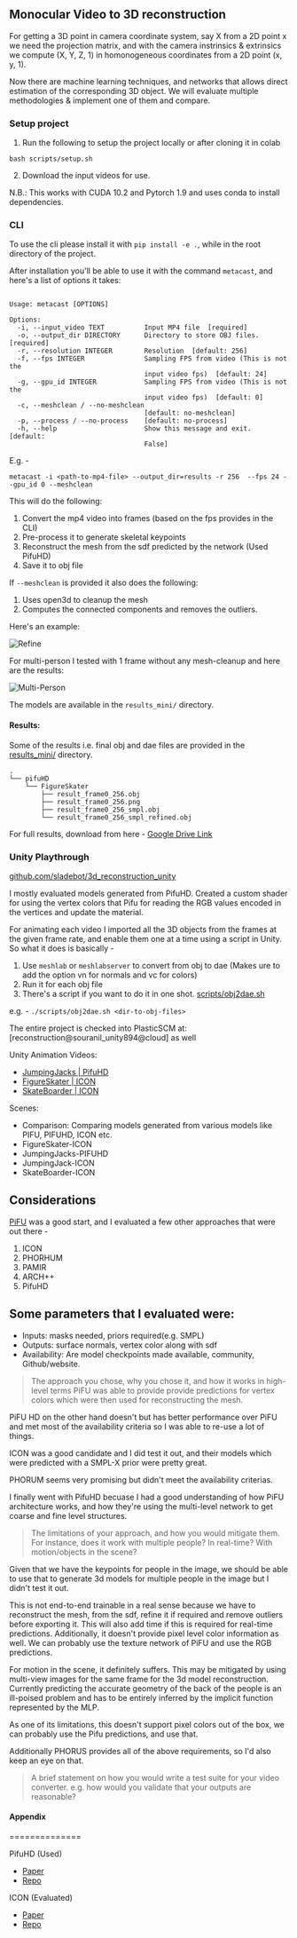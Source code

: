## Monocular Video to 3D reconstruction

For getting a 3D point in camera coordinate system, say X from a 2D point x we 
need the projection matrix, and with the camera instrinsics & extrinsics 
we compute (X, Y, Z, 1) in homonogeneous coordinates from a 2D point (x, y, 1).

Now there are machine learning techniques, and networks that 
allows direct estimation of the corresponding 3D object. We will evaluate multiple
methodologies & implement one of them and compare.


### Setup project

1. Run the following to setup the project locally or after cloning it in colab

```shell
bash scripts/setup.sh
```

2. Download the input videos for use.

N.B.: This works with CUDA 10.2 and Pytorch 1.9 and uses conda to install dependencies. 



### CLI

To use the cli please install it with `pip install -e .`, while in the root directory of the project.

After installation you'll be able to use it with the command `metacast`, and here's a list of options it takes: 

```shell

Usage: metacast [OPTIONS]

Options:
  -i, --input_video TEXT          Input MP4 file  [required]
  -o, --output_dir DIRECTORY      Directory to store OBJ files.  [required]
  -r, --resolution INTEGER        Resolution  [default: 256]
  -f, --fps INTEGER               Sampling FPS from video (This is not the
                                  input video fps)  [default: 24]
  -g, --gpu_id INTEGER            Sampling FPS from video (This is not the
                                  input video fps)  [default: 0]
  -c, --meshclean / --no-meshclean
                                  [default: no-meshclean]
  -p, --process / --no-process    [default: no-process]
  -h, --help                      Show this message and exit.  [default:
                                  False]
```

E.g. - 

```shell
metacast -i <path-to-mp4-file> --output_dir=results -r 256  --fps 24 --gpu_id 0 --meshclean
```

This will do the following:

1. Convert the mp4 video into frames (based on the fps provides in the CLI)
2. Pre-process it to generate skeletal keypoints
3. Reconstruct the mesh from the sdf predicted by the network (Used PifuHD)
4. Save it to obj file



If `--meshclean` is provided it also does the following:

1. Uses open3d to cleanup the mesh
2. Computes the connected components and removes the outliers.

Here's an example:

![Refine](images/refine.png)


For multi-person I tested with 1 frame without any mesh-cleanup  and here are the results:

![Multi-Person](images/multi-person.png)

The models are available in the `results_mini/` directory.

#### Results:

Some of the results i.e. final obj and dae files are provided in the 
[results_mini/](results_mini) directory.

```shell
.
└── pifuHD
    └── FigureSkater
        ├── result_frame0_256.obj
        ├── result_frame0_256.png
        ├── result_frame0_256_smpl.obj
        └── result_frame0_256_smpl_refined.obj
```

For full results, download from here - [Google Drive Link](https://drive.google.com/file/d/1eO4oK8gjZAwKhFHdgoeEe8zK3VDcq-o4/view?usp=sharing)

### Unity Playthrough

[github.com/sladebot/3d_reconstruction_unity](https://github.com/sladebot/3d_reconstruction_unity)

I mostly evaluated models generated from PifuHD. Created a custom shader
for using the vertex colors that Pifu for reading the RGB values encoded
in the vertices and update the material.

For animating each video I imported all the 3D objects from the frames at the given
frame rate, and enable them one at a time using a script in Unity. So what it
does is basically - 

1. Use `meshlab` or `meshlabserver` to convert from obj to dae (Makes ure to add the 
   option vn for normals and vc for colors)
2. Run it for each obj file
3. There's a script if you want to do it in one shot. [scripts/obj2dae.sh](scripts/obj2dae.sh)

e.g. - `./scripts/obj2dae.sh <dir-to-obj-files>`

The entire project is checked into PlasticSCM at: [reconstruction@souranil_unity894@cloud] as well


Unity Animation Videos:

* [JumpingJacks | PifuHD](videos/JumpingJacks-PifuHD.mov)
* [FigureSkater | ICON](videos/FigureSkater-ICON.mov)
* [SkateBoarder | ICON](videos/SkateBoarder-ICON.mov)

Scenes:
* Comparison: Comparing models generated from various models like PIFU, PIFUHD, ICON etc.
* FigureSkater-ICON
* JumpingJacks-PIFUHD
* JumpingJack-ICON
* SkateBoarder-ICON


## Considerations

[PiFU](https://arxiv.org/pdf/2004.00452.pdf) was a good start, and I evaluated a few other approaches that were out
there - 

1. ICON
2. PHORHUM
3. PAMIR
4. ARCH++
5. PifuHD

Some parameters that I evaluated were:
---
- Inputs: masks needed, priors required(e.g. SMPL)
- Outputs: surface normals, vertex color along with sdf
- Availability: Are model checkpoints made available, community, Github/website.


> The approach you chose, why you chose it, and how it works in high-level terms
PiFU was able to provide provide predictions for vertex colors which were then used for reconstructing
the mesh. 

PiFU HD on the other hand doesn't but has better performance over PiFU and met most of the availability
criteria so I was able to re-use a lot of things. 

ICON was a good candidate and I did test it out, and their models which were predicted with a SMPL-X prior
were pretty great.

PHORUM seems very promising but didn't meet the availability criterias.

I finally went with PifuHD becuase I had a good understanding of how PiFU architecture works, and how they're
using the multi-level network to get coarse and fine level structures.

> The limitations of your approach, and how you would mitigate them. For instance,
does it work with multiple people? In real-time? With motion/objects in the scene?

Given that we have the keypoints for people in the image, we should be able to use that to generate 3d models
for multiple people in the image but I didn't test it out.

This is not end-to-end trainable in a real sense because we have to reconstruct the mesh, from the sdf, refine
it if required and remove outliers before exporting it. This will also add time if this is required for
real-time predictions. Additionally, it doesn't provide pixel level color information as well. We can probably
use the texture network of PiFU and use the RGB predictions. 

For motion in the scene, it definitely suffers. This may be mitigated by using multi-view images for the same 
frame for the 3d model reconstruction. Currently predicting the accurate geometry of the back of the people
is an ill-poised problem and has to be entirely inferred by the implicit function represented by the MLP.

As one of its limitations, this doesn't support pixel colors out of the box, we can probably use the Pifu predictions,
and use that.

Additionally PHORUS provides all of the above requirements, so I'd also keep an eye on that. 

> A brief statement on how you would write a test suite for your video converter.
e.g. how would you validate that your outputs are reasonable?




#### Appendix
==============

PifuHD (Used)

- [Paper](https://arxiv.org/pdf/2004.00452.pdf)
- [Repo](https://github.com/facebookresearch/pifuhd)

ICON (Evaluated)

- [Paper](https://arxiv.org/pdf/2112.09127.pdf)
- [Repo](https://github.com/yuliangxiu/icon)


